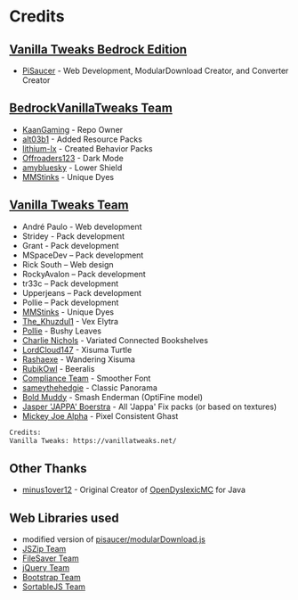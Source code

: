 # Credits

## [Vanilla Tweaks Bedrock Edition](https://github.com/PiSaucer/VanillaTweaksBedrock)
- [PiSaucer](https://github.com/PiSaucer) - Web Development, ModularDownload Creator, and Converter Creator

## [BedrockVanillaTweaks Team](https://github.com/KaanGaming/BedrockVanillaTweaks)
- [KaanGaming](https://github.com/KaanGaming) - Repo Owner
- [alt03b1](https://github.com/alt03b1) - Added Resource Packs
- [lithium-lx](https://github.com/lithium-lx) - Created Behavior Packs
- [Offroaders123](https://github.com/Offroaders123/Dark-Mode) - Dark Mode
- [amybluesky](https://www.curseforge.com/minecraft/mc-addons/lower-shield-by-amybluesky/files) - Lower Shield
- [MMStinks](https://twitter.com/MMStinks) - Unique Dyes

## [Vanilla Tweaks Team](https://vanillatweaks.net/about/)
- André Paulo - Web development
- Stridey - Pack development
- Grant - Pack development
- MSpaceDev – Pack development
- Rick South – Web design
- RockyAvalon – Pack development
- tr33c – Pack development
- Upperjeans – Pack development
- Pollie – Pack development
- [MMStinks](https://twitter.com/MMStinks) - Unique Dyes
- [The_Khuzdul1](https://www.planetminecraft.com/member/the_khuzdul1/) - Vex Elytra
- [Pollie](https://twitter.com/PollieboyGames) - Bushy Leaves
- [Charlie Nichols](https://twitter.com/3DVFXkid?s=09) - Variated Connected Bookshelves 
- [LordCloud147](https://twitter.com/LordCloud147) - Xisuma Turtle
- [Rashaexe](https://reddit.com/u/RashaRAM3000) - Wandering Xisuma
- [RubikOwl](https://twitter.com/RubikOwl) - Beeralis
- [Compliance Team](https://compliancepack.net/) - Smoother Font
- [sameythehedgie](https://www.youtube.com/channel/UC_F95APHxRXxVZi-12CgSig) - Classic Panorama
- [Bold Muddy](https://www.planetminecraft.com/member/bold_muddy/) - Smash Enderman (OptiFine model)
- [Jasper 'JAPPA' Boerstra](https://twitter.com/JasperBoerstra/) - All 'Jappa' Fix packs (or based on textures)
- [Mickey Joe Alpha](https://www.reddit.com/user/MushirMickeyJoe/) - Pixel Consistent Ghast

```txt
Credits:
Vanilla Tweaks: https://vanillatweaks.net/
```

## Other Thanks
- [minus1over12](https://github.com/minus1over12) - Original Creator of [OpenDyslexicMC](https://github.com/minus1over12/OpenDyslexicMC) for Java

## Web Libraries used
- modified version of [pisaucer/modularDownload.js](https://github.com/PiSaucer/modularDownload.js)
- [JSZip Team](https://stuk.github.io/jszip/)
- [FileSaver Team](https://github.com/eligrey/FileSaver.js/)
- [jQuery Team](https://jquery.com/)
- [Bootstrap Team](https://getbootstrap.com/)
- [SortableJS Team](https://github.com/SortableJS/Sortable)
